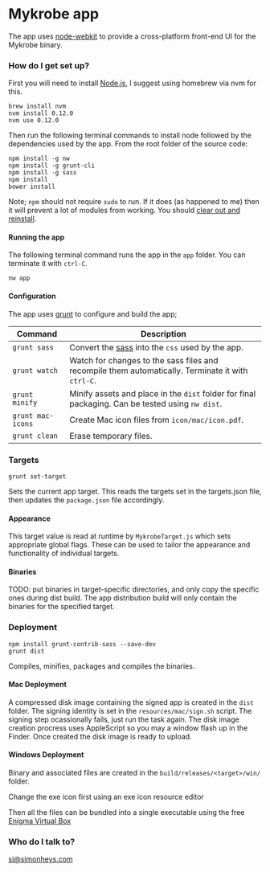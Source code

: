 Mykrobe app
===========

The app uses [node-webkit](https://github.com/rogerwang/node-webkit) to provide a cross-platform front-end UI for the Mykrobe binary.

### How do I get set up? ###

First you will need to install [Node.js](http://nodejs.org/), I suggest using homebrew via nvm for this. 

~~~~
brew install nvm
nvm install 0.12.0
nvm use 0.12.0
~~~~

Then run the following terminal commands to install node followed by the dependencies used by the app. From the root folder of the source code:

~~~~
npm install -g nw
npm install -g grunt-cli
npm install -g sass
npm install
bower install
~~~~

Note; `npm` should not require `sudo` to run. If it does (as happened to me) then it will prevent a lot of modules from working. You should [clear out and reinstall](http://stackoverflow.com/a/11178106/857998).

#### Running the app ####

The following terminal command runs the app in the `app` folder. You can terminate it with `ctrl-C`.

~~~~
nw app
~~~~

#### Configuration ####

The app uses [grunt](http://gruntjs.com/) to configure and build the app;

Command 				| Description 																								
----------------------- | --------------------------------------------------------------------------------------------------------- 
`grunt sass`  			| Convert the [sass](http://sass-lang.com/) into the `css` used by the app. 								
`grunt watch` 			| Watch for changes to the sass files and recompile them automatically. Terminate it with `ctrl-C`. 		
`grunt minify` 			| Minify assets and place in the `dist` folder for final packaging. Can be tested using `nw dist`. 	
`grunt mac-icons`		| Create Mac icon files from `icon/mac/icon.pdf`.															
`grunt clean`			| Erase temporary files.																					

### Targets ###

~~~~
grunt set-target
~~~~

Sets the current app target. This reads the targets set in the targets.json file, then updates the `package.json` file accordingly. 

#### Appearance ####

This target value is read at runtime by `MykrobeTarget.js` which sets appropriate global flags. These can be used to tailor the appearance and functionality of individual targets.

#### Binaries ####

TODO: put binaries in target-specific directories, and only copy the specific ones during dist build.
The app distribution build will only contain the binaries for the specified target.

### Deployment ###

~~~~
npm install grunt-contrib-sass --save-dev
grunt dist
~~~~

Compiles, minifies, packages and compiles the binaries. 

#### Mac Deployment ####

A compressed disk image containing the signed app is created in the `dist` folder. The signing identity is set in the `resources/mac/sign.sh` script. The signing step ocassionally fails, just run the task again. The disk image creation procress uses AppleScript so you may a window flash up in the Finder. Once created the disk image is ready to upload.

#### Windows Deployment ####

Binary and associated files are created in the `build/releases/<target>/win/` folder. 

Change the exe icon first using an exe icon resource editor

Then all the files can be bundled into a single executable using the free [Enigma Virtual Box](http://enigmaprotector.com/assets/files/enigmavb.exe)

### Who do I talk to? ###

[si@simonheys.com](mailto:si@simonheys.com)